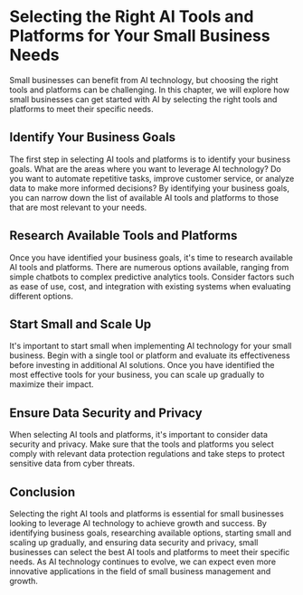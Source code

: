 Selecting the Right AI Tools and Platforms for Your Small Business Needs
=================================================================================================================================

Small businesses can benefit from AI technology, but choosing the right tools and platforms can be challenging. In this chapter, we will explore how small businesses can get started with AI by selecting the right tools and platforms to meet their specific needs.

Identify Your Business Goals
----------------------------

The first step in selecting AI tools and platforms is to identify your business goals. What are the areas where you want to leverage AI technology? Do you want to automate repetitive tasks, improve customer service, or analyze data to make more informed decisions? By identifying your business goals, you can narrow down the list of available AI tools and platforms to those that are most relevant to your needs.

Research Available Tools and Platforms
--------------------------------------

Once you have identified your business goals, it's time to research available AI tools and platforms. There are numerous options available, ranging from simple chatbots to complex predictive analytics tools. Consider factors such as ease of use, cost, and integration with existing systems when evaluating different options.

Start Small and Scale Up
------------------------

It's important to start small when implementing AI technology for your small business. Begin with a single tool or platform and evaluate its effectiveness before investing in additional AI solutions. Once you have identified the most effective tools for your business, you can scale up gradually to maximize their impact.

Ensure Data Security and Privacy
--------------------------------

When selecting AI tools and platforms, it's important to consider data security and privacy. Make sure that the tools and platforms you select comply with relevant data protection regulations and take steps to protect sensitive data from cyber threats.

Conclusion
----------

Selecting the right AI tools and platforms is essential for small businesses looking to leverage AI technology to achieve growth and success. By identifying business goals, researching available options, starting small and scaling up gradually, and ensuring data security and privacy, small businesses can select the best AI tools and platforms to meet their specific needs. As AI technology continues to evolve, we can expect even more innovative applications in the field of small business management and growth.

